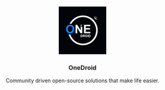 <p align="center">
  <img src="https://github.com/OneDroid/.github/blob/main/images/logo/logo_1/logo_1_black.jpg" height="128" alt="WebCapture">
  <h3 align="center">OneDroid</h3>
  <p align="center">
    Community driven open-source solutions that make life easier.
  </p>
</p>
